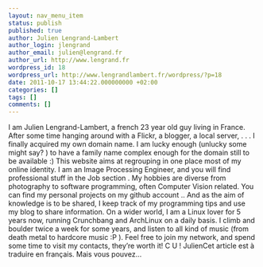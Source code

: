 ```yaml
---
layout: nav_menu_item
status: publish
published: true
author: Julien Lengrand-Lambert
author_login: jlengrand
author_email: julien@lengrand.fr
author_url: http://www.lengrand.fr
wordpress_id: 18
wordpress_url: http://www.lengrandlambert.fr/wordpress/?p=18
date: 2011-10-17 13:44:22.000000000 +02:00
categories: []
tags: []
comments: []
---
```

I am Julien Lengrand-Lambert, a french 23 year old guy living in France. After some time hanging around with a Flickr, a blogger, a local server, . . . I finally acquired my own domain name. I am lucky enough (unlucky some might say? ) to have a family name complex enough for the domain still to be available :) This website aims at regrouping in one place most of my online identity. I am an Image Processing Engineer, and you will find professional stuff in the Job section . My hobbies are diverse from photography to software programming, often Computer Vision related. You can find my personal projects on my github account .. And as the aim of knowledge is to be shared, I keep track of my programming tips and use my blog to share information. On a wider world, I am a Linux lover for 5 years now, running Crunchbang and ArchLinux on a daily basis. I climb and boulder twice a week for some years, and listen to all kind of music (from death metal to hardcore music :P ). Feel free to join my network, and spend some time to visit my contacts, they’re worth it! C U ! JulienCet article est à traduire en français. Mais vous pouvez…
